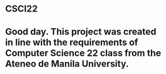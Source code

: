 # CSCI22
# Good day. This project was created in line with the requirements of Computer Science 22 class from the Ateneo de Manila University.